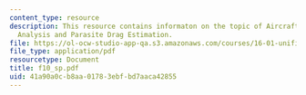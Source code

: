 ```yaml
---
content_type: resource
description: This resource contains informaton on the topic of Aircraft Performance
  Analysis and Parasite Drag Estimation.
file: https://ol-ocw-studio-app-qa.s3.amazonaws.com/courses/16-01-unified-engineering-i-ii-iii-iv-fall-2005-spring-2006/41a90a0cb8aa01783ebfbd7aaca42855_f10_sp.pdf
file_type: application/pdf
resourcetype: Document
title: f10_sp.pdf
uid: 41a90a0c-b8aa-0178-3ebf-bd7aaca42855
---
```

